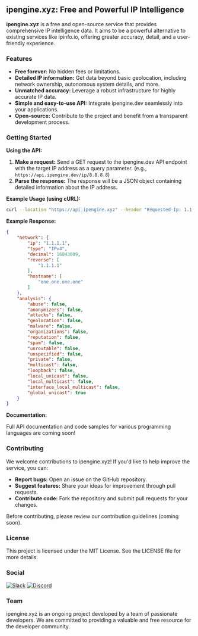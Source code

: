 ## ipengine.xyz: Free and Powerful IP Intelligence

**ipengine.xyz** is a free and open-source service that provides comprehensive IP intelligence data. It aims to be a powerful alternative to existing services like ipinfo.io, offering greater accuracy, detail, and a user-friendly experience.

### Features

* **Free forever:** No hidden fees or limitations.
* **Detailed IP information:** Get data beyond basic geolocation, including network ownership, autonomous system details, and more.
* **Unmatched accuracy:** Leverage a robust infrastructure for highly accurate IP data.
* **Simple and easy-to-use API:** Integrate ipengine.dev seamlessly into your applications.
* **Open-source:** Contribute to the project and benefit from a transparent development process.

### Getting Started

**Using the API:**

1. **Make a request:** Send a GET request to the ipengine.dev API endpoint with the target IP address as a query parameter. (e.g., `https://api.ipengine.dev/ip/8.8.8.8`)
2. **Parse the response:** The response will be a JSON object containing detailed information about the IP address.

**Example Usage (using cURL):**

```bash
curl --location "https://api.ipengine.xyz" --header "Requested-Ip: 1.1.1.1" --header "Authorization: 111"
```

**Example Response:**

```json
{
    "network": {
        "ip": "1.1.1.1",
        "type": "IPv4",
        "decimal": 16843009,
        "reverse": [
            "1.1.1.1"
        ],
        "hostname": [
            "one.one.one.one"
        ]
    },
    "analysis": {
        "abuse": false,
        "anonymizers": false,
        "attacks": false,
        "geolocation": false,
        "malware": false,
        "organizations": false,
        "reputation": false,
        "spam": false,
        "unroutable": false,
        "unspecified": false,
        "private": false,
        "multicast": false,
        "loopback": false,
        "local_unicast": false,
        "local_multicast": false,
        "interface_local_multicast": false,
        "global_unicast": true
    }
}
```

**Documentation:**

Full API documentation and code samples for various programming languages are coming soon!

### Contributing

We welcome contributions to ipengine.xyz! If you'd like to help improve the service, you can:

* **Report bugs:** Open an issue on the GitHub repository.
* **Suggest features:** Share your ideas for improvement through pull requests.
* **Contribute code:** Fork the repository and submit pull requests for your changes.

Before contributing, please review our contribution guidelines (coming soon).

### License

This project is licensed under the MIT License. See the LICENSE file for more details.

### Social

[![Slack](https://raw.githubusercontent.com/complexorganizations/ipengine-xyz/main/assets/images/icons/slack.svg)](https://join.slack.com/t/complexorgani-w5b4873/shared_invite/zt-2e9gz2wh2-dWuylZLgaEgFywNKF_iQRQ)
[![Discord](https://raw.githubusercontent.com/complexorganizations/ipengine-xyz/main/assets/images/icons/discord.svg)](https://discord.gg/KaB5jBexgm)

### Team

ipengine.xyz is an ongoing project developed by a team of passionate developers. We are committed to providing a valuable and free resource for the developer community.
